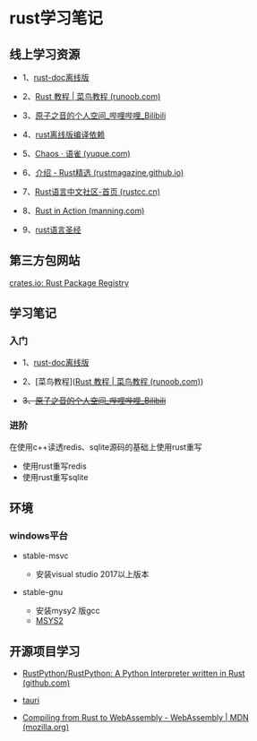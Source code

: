 # rust学习笔记

## 线上学习资源

+ 1、[rust-doc离线版](git@github.com:zjtomoon/rust-doc.git)

+ 2、[Rust 教程 | 菜鸟教程 (runoob.com)](https://www.runoob.com/rust/rust-tutorial.html)

+ 3、[原子之音的个人空间_哔哩哔哩_Bilibili](https://space.bilibili.com/437860379?from=search&seid=13127131681258617937)

+ 4、[rust离线版编译依赖](https://github.com/zjtomoon/.cargo.git)

+ 5、[Chaos · 语雀 (yuque.com)](https://www.yuque.com/chaosbot)

+ 6、[介绍 - Rust精选 (rustmagazine.github.io)](https://rustmagazine.github.io/rust_magazine_2021/)

+ 7、[Rust语言中文社区-首页 (rustcc.cn)](https://rustcc.cn/)

+ 8、[Rust in Action (manning.com)](https://www.manning.com/books/rust-in-action)

+ 9、[rust语言圣经](https://course.rs/about-book.html)

## 第三方包网站

[crates.io: Rust Package Registry](https://crates.io/)

## 学习笔记

### 入门

+ 1、[rust-doc离线版](git@github.com:zjtomoon/rust-doc.git)

+ 2、[菜鸟教程]([Rust 教程 | 菜鸟教程 (runoob.com)](https://www.runoob.com/rust/rust-tutorial.html))

+ ~~3、[原子之音的个人空间_哔哩哔哩_Bilibili](https://space.bilibili.com/437860379?from=search&seid=13127131681258617937)~~

### 进阶

在使用c++读透redis、sqlite源码的基础上使用rust重写

+ 使用rust重写redis
+ 使用rust重写sqlite

## 环境

### windows平台

+ stable-msvc
  
  + 安装visual studio 2017以上版本

+ stable-gnu
  
  + 安装mysy2 版gcc
  + [MSYS2](https://www.msys2.org/)

## 开源项目学习

+ [RustPython/RustPython: A Python Interpreter written in Rust (github.com)](https://github.com/RustPython/RustPython)

+ [tauri](https://tauri.app)

+ [Compiling from Rust to WebAssembly - WebAssembly | MDN (mozilla.org)](https://developer.mozilla.org/en-US/docs/WebAssembly/Rust_to_wasm)



